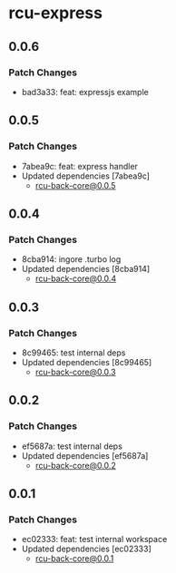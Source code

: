 # rcu-express

## 0.0.6

### Patch Changes

- bad3a33: feat: expressjs example

## 0.0.5

### Patch Changes

- 7abea9c: feat: express handler
- Updated dependencies [7abea9c]
  - rcu-back-core@0.0.5

## 0.0.4

### Patch Changes

- 8cba914: ingore .turbo log
- Updated dependencies [8cba914]
  - rcu-back-core@0.0.4

## 0.0.3

### Patch Changes

- 8c99465: test internal deps
- Updated dependencies [8c99465]
  - rcu-back-core@0.0.3

## 0.0.2

### Patch Changes

- ef5687a: test internal deps
- Updated dependencies [ef5687a]
  - rcu-back-core@0.0.2

## 0.0.1

### Patch Changes

- ec02333: feat: test internal workspace
- Updated dependencies [ec02333]
  - rcu-back-core@0.0.1
